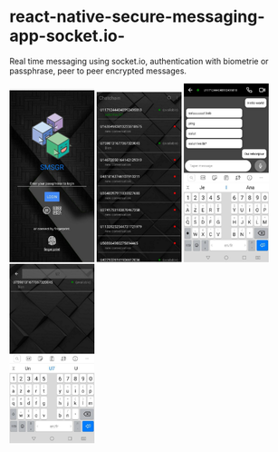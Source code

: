 # react-native-secure-messaging-app-socket.io-
Real time messaging using socket.io,
authentication with biometrie or passphrase,
peer to peer encrypted messages.

<img src="/images/Login.jpg" width="150">
<img src="/images/Home.jpeg" width="150">
<img src="/images/Chat.jpeg" width="150">
<img src="/images/AutoSearch.jpeg" width="150">
<!-- ![GitHub Logo](/images/Login.jpg) -->
<!-- Format: ![Alt Text](url) -->
